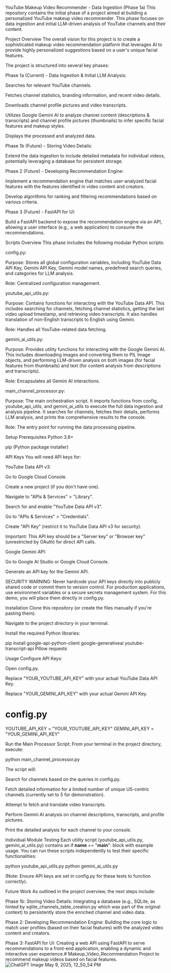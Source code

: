 YouTube Makeup Video Recommender - Data Ingestion (Phase 1a)
This repository contains the initial phase of a project aimed at building a personalized YouTube makeup video recommender. This phase focuses on data ingestion and initial LLM-driven analysis of YouTube channels and their content.

Project Overview
The overall vision for this project is to create a sophisticated makeup video recommendation platform that leverages AI to provide highly personalized suggestions based on a user's unique facial features.

The project is structured into several key phases:

Phase 1a (Current) - Data Ingestion & Initial LLM Analysis:

Searches for relevant YouTube channels.

Fetches channel statistics, branding information, and recent video details.

Downloads channel profile pictures and video transcripts.

Utilizes Google Gemini AI to analyze channel content (descriptions & transcripts) and channel profile pictures (thumbnails) to infer specific facial features and makeup styles.

Displays the processed and analyzed data.

Phase 1b (Future) - Storing Video Details:

Extend the data ingestion to include detailed metadata for individual videos, potentially leveraging a database for persistent storage.

Phase 2 (Future) - Developing Recommendation Engine:

Implement a recommendation engine that matches user-analyzed facial features with the features identified in video content and creators.

Develop algorithms for ranking and filtering recommendations based on various criteria.

Phase 3 (Future) - FastAPI for UI:

Build a FastAPI backend to expose the recommendation engine via an API, allowing a user interface (e.g., a web application) to consume the recommendations.

Scripts Overview
This phase includes the following modular Python scripts:

config.py:

Purpose: Stores all global configuration variables, including YouTube Data API Key, Gemini API Key, Gemini model names, predefined search queries, and categories for LLM analysis.

Role: Centralized configuration management.

youtube_api_utils.py:

Purpose: Contains functions for interacting with the YouTube Data API. This includes searching for channels, fetching channel statistics, getting the last video upload timestamp, and retrieving video transcripts. It also handles translation of non-English transcripts to English using Gemini.

Role: Handles all YouTube-related data fetching.

gemini_ai_utils.py:

Purpose: Provides utility functions for interacting with the Google Gemini AI. This includes downloading images and converting them to PIL Image objects, and performing LLM-driven analysis on both images (for facial features from thumbnails) and text (for content analysis from descriptions and transcripts).

Role: Encapsulates all Gemini AI interactions.

main_channel_processor.py:

Purpose: The main orchestration script. It imports functions from config, youtube_api_utils, and gemini_ai_utils to execute the full data ingestion and analysis pipeline. It searches for channels, fetches their details, performs LLM analysis, and prints the comprehensive results to the console.

Role: The entry point for running the data processing pipeline.

Setup
Prerequisites
Python 3.8+

pip (Python package installer)

API Keys
You will need API keys for:

YouTube Data API v3:

Go to Google Cloud Console.

Create a new project (if you don't have one).

Navigate to "APIs & Services" > "Library".

Search for and enable "YouTube Data API v3".

Go to "APIs & Services" > "Credentials".

Create "API Key" (restrict it to YouTube Data API v3 for security).

Important: This API key should be a "Server key" or "Browser key" (unrestricted by OAuth) for direct API calls.

Google Gemini API:

Go to Google AI Studio or Google Cloud Console.

Generate an API key for the Gemini API.

SECURITY WARNING: Never hardcode your API keys directly into publicly shared code or commit them to version control. For production applications, use environment variables or a secure secrets management system. For this demo, you will place them directly in config.py.

Installation
Clone this repository (or create the files manually if you're pasting them).

Navigate to the project directory in your terminal.

Install the required Python libraries:

pip install google-api-python-client google-generativeai youtube-transcript-api Pillow requests

Usage
Configure API Keys:

Open config.py.

Replace "YOUR_YOUTUBE_API_KEY" with your actual YouTube Data API Key.

Replace "YOUR_GEMINI_API_KEY" with your actual Gemini API Key.

# config.py
YOUTUBE_API_KEY = "YOUR_YOUTUBE_API_KEY"
GEMINI_API_KEY = "YOUR_GEMINI_API_KEY"

Run the Main Processor Script:
From your terminal in the project directory, execute:

python main_channel_processor.py

The script will:

Search for channels based on the queries in config.py.

Fetch detailed information for a limited number of unique US-centric channels (currently set to 5 for demonstration).

Attempt to fetch and translate video transcripts.

Perform Gemini AI analysis on channel descriptions, transcripts, and profile pictures.

Print the detailed analysis for each channel to your console.

Individual Module Testing
Each utility script (youtube_api_utils.py, gemini_ai_utils.py) contains an if __name__ == "__main__": block with example usage. You can run these scripts independently to test their specific functionalities:

python youtube_api_utils.py
python gemini_ai_utils.py

(Note: Ensure API keys are set in config.py for these tests to function correctly).

Future Work
As outlined in the project overview, the next steps include:

Phase 1b: Storing Video Details: Integrating a database (e.g., SQLite, as hinted by sqlite_channels_table_creation.py which was part of the original context) to persistently store the enriched channel and video data.

Phase 2: Developing Recommendation Engine: Building the core logic to match user profiles (based on their facial features) with the analyzed video content and creators.

Phase 3: FastAPI for UI: Creating a web API using FastAPI to serve recommendations to a front-end application, enabling a dynamic and interactive user experience.# Makeup_Video_Recommendation
Project to recommend makeup videos based on facial features. 
![ChatGPT Image May 9, 2025, 12_50_54 PM](https://github.com/user-attachments/assets/aea455b0-585d-443e-b04e-c654c3fe53a3)

